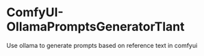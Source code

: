 # ComfyUI-OllamaPromptsGeneratorTlant
Use ollama to generate prompts based on reference text in comfyui
